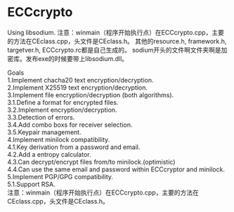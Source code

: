 # ECCcrypto

Using libsodium.
  注意：winmain（程序开始执行点）在ECCcrypto.cpp，主要的方法在CEclass.cpp，头文件是CEclass.h。
  其他的resource.h,  framework.h,  targetver.h,  ECCcrypto.rc都是自己生成的。
  sodium开头的文件啊文件夹啊是加密库。发布exe的时候要带上libsodium.dll。
  
Goals  
1.Implement chacha20 text encryption/decryption.  
2.Implement X25519 text encryption/decryption.  
3.Implement file encryption/decryption (both algorithms).  
  3.1.Define a format for encrypted files.  
  3.2.Implement encryption/decryption.  
  3.3.Detection of errors.  
  3.4.Add combo boxs for receiver selection.  
  3.5.Keypair management.  
4.Implement minilock compatibility.  
  4.1.Key derivation from a password and email.  
  4.2.Add a entropy calculator.  
  4.3.Can decrypt/encrypt files from/to minilock.(optimistic)  
  4.4.Can use the same email and password within ECCcryptor and minilock.  
5.Implement PGP/GPG compatibility.  
  5.1.Support RSA.  
  注意：winmain（程序开始执行点）在ECCcrypto.cpp，主要的方法在CEclass.cpp，头文件是CEclass.h。
  
